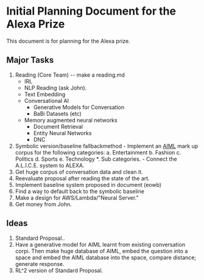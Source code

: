 # Initial Planning Document for the Alexa Prize
 This document is for planning for the Alexa prize.
 
 ## Major Tasks
 1. Reading (Core Team) -- make a reading.md
    -  IRL
    -  NLP Reading (ask John).
    -  Text Embedding
    -  Conversational AI
        -  Generative Models for Conversation
        -  BaBi Datasets (etc)
    -  Memory augmented neural networks
        -  Document Retrieval
        -  Entity Neural Networks
        -  DNC
  2. Symbolic version/baseline fallbackmethod
    - Implement an [AIML](http://www.alicebot.org/aiml.html) mark up corpus for the following categories:
        a. Entertainment
        b. Fashion
        c. Politics
        d. Sports
        e. Technology
        *. Sub categories.
    - Connect the A.L.I.C.E. system to ALEXA.
  3. Get huge corpus of conversation data and clean it. 
  4. Reevaluate proposal after reading the state of the art. 
  5. Implement baseline system proposed in document (eowb)
  6. Find a way to default back to the symbolic baseline
  7. Make a design for AWS/Lambda/"Neural Server."
  8. Get money from John.
  



## Ideas
1. Standard Proposal..
2. Have a generative model for AIML learnt from existing conversation corpi. Then make huge database of AIML, embed the question into a space 
   and embed the AIML database into the space, compare distance; generate response.
3. RL^2 version of Standard Proposal.
 
    
